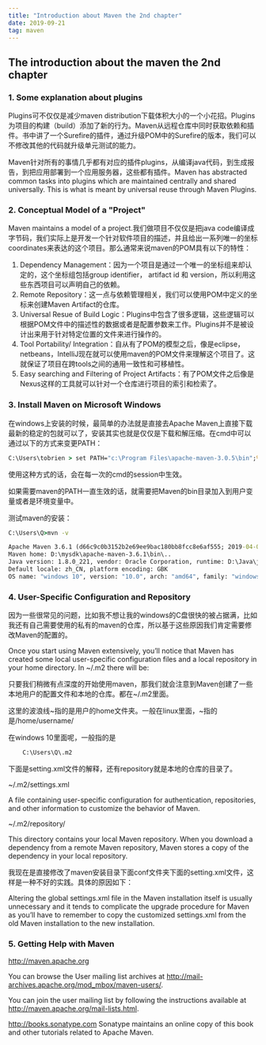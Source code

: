 ```yaml
---
title: "Introduction about Maven the 2nd chapter" 
date: 2019-09-21
tag: maven
---
```


## The introduction about the maven the 2nd chapter

### 1. Some explanation about plugins

Plugins可不仅仅是减少maven distribution下载体积大小的一个小花招。Plugins为项目的构建（build）添加了新的行为。Maven从远程仓库中同时获取依赖和插件。书中讲了一个Surefire的插件，通过升级POM中的Surefire的版本，我们可以不修改其他的代码就升级单元测试的能力。

Maven针对所有的事情几乎都有对应的插件plugins，从编译java代码，到生成报告，到把应用部署到一个应用服务器，这些都有插件。Maven has abstracted common tasks into plugins which are maintained centrally and shared universally. This is what is meant by universal reuse through Maven Plugins.

### 2. Conceptual Model of a "Project"

Maven maintains a model of a project.我们做项目不仅仅是把java code编译成字节码，我们实际上是开发一个针对软件项目的描述，并且给出一系列唯一的坐标coordinates来表达的这个项目。那么通常来说maven的POM具有以下的特性：

1. Dependency Management：因为一个项目是通过一个唯一的坐标组来却认定的，这个坐标组包括group identifier， artifact id 和 version，所以利用这些东西项目可以声明自己的依赖。
2. Remote Repository：这一点与依赖管理相关，我们可以使用POM中定义的坐标来创建Maven Artifact的仓库。
3. Universal Resue of Build Logic：Plugins中包含了很多逻辑，这些逻辑可以根据POM文件中的描述性的数据或者是配置参数来工作。Plugins并不是被设计出来用于针对特定位置的文件来进行操作的。
4. Tool Portability/ Integration：自从有了POM的模型之后，像是eclipse，netbeans，IntelliJ现在就可以使用maven的POM文件来理解这个项目了。这就保证了项目在跨tools之间的通用一致性和可移植性。
5. Easy searching and Filtering of Project Artifacts：有了POM文件之后像是Nexus这样的工具就可以针对一个仓库进行项目的索引和检索了。

### 3. Install Maven on Microsoft Windows

在windows上安装的时候，最简单的办法就是直接去Apache Maven上直接下载最新的稳定的包就可以了，安装其实也就是仅仅是下载和解压缩。在cmd中可以通过以下的方式来变更PATH：

```cmd
C:\Users\tobrien > set PATH="c:\Program Files\apache-maven-3.0.5\bin";%PATH%
```

使用这种方式的话，会在每一次的cmd的session中生效。

如果需要maven的PATH一直生效的话，就需要把Maven的bin目录加入到用户变量或者是环境变量中。

测试maven的安装：

```cmd
C:\Users\Q>mvn -v

Apache Maven 3.6.1 (d66c9c0b3152b2e69ee9bac180bb8fcc8e6af555; 2019-04-05T03:00:29+08:00)
Maven home: D:\mysdk\apache-maven-3.6.1\bin\..
Java version: 1.8.0_221, vendor: Oracle Corporation, runtime: D:\Java\jdk1.8.0_221\jre
Default locale: zh_CN, platform encoding: GBK
OS name: "windows 10", version: "10.0", arch: "amd64", family: "windows"
```

### 4. User-Specific Configuration and Repository

因为一些很常见的问题，比如我不想让我的windows的C盘很快的被占据满，比如我还有自己需要使用的私有的maven的仓库，所以基于这些原因我们肯定需要修改Maven的配置的。

Once you start using Maven extensively, you’ll notice that Maven has created some local user-specific configuration files and a local repository in your home directory. In ~/.m2 there will be:

只要我们稍微有点深度的开始使用maven，那我们就会注意到Maven创建了一些本地用户的配置文件和本地的仓库。都在~/.m2里面。

这里的波浪线~指的是用户的home文件夹。一般在linux里面，~指的是/home/username/

在windows 10里面呢，一般指的是

```cmd
    C:\Users\Q\.m2
```

下面是setting.xml文件的解释，还有repository就是本地的仓库的目录了。

~/.m2/settings.xml

A file containing user-specific configuration for authentication, repositories, and other information to customize the behavior of Maven.

~/.m2/repository/

This directory contains your local Maven repository. When you download a dependency from a remote Maven repository, Maven stores a copy of the dependency in your local repository.

我现在是直接修改了maven安装目录下面conf文件夹下面的setting.xml文件，这样是一种不好的实践。具体的原因如下：

Altering the global settings.xml file in the Maven installation itself is usually unnecessary and it tends to complicate the upgrade procedure for Maven as you’ll have to remember to copy the customized settings.xml from the old Maven installation to the new installation.

### 5. Getting Help with Maven

http://maven.apache.org

You can browse the User mailing list archives at http://mail-archives.apache.org/mod_mbox/maven-users/. 

You can join the user mailing list by following the instructions available at http://maven.apache.org/mail-lists.html.

http://books.sonatype.com
Sonatype maintains an online copy of this book and other tutorials related to Apache Maven.
